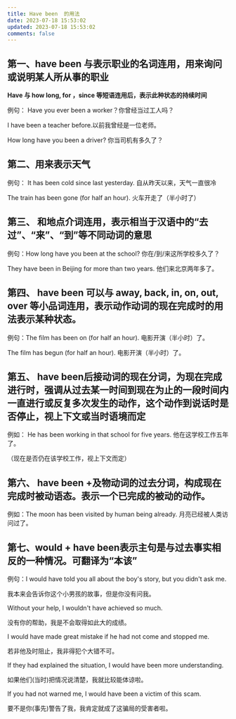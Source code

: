 ```yaml
---
title: Have been  的用法
date: 2023-07-18 15:53:02
updated: 2023-07-18 15:53:02
comments: false
---
```

## 第一、**have been 与表示职业的名词连用，用来询问或说明某人所从事的职业**

**Have 与 how long, for ，since 等短语连用后，表示此种状态的持续时间**

例句： Have you ever been a worker？你曾经当过工人吗？

I have been a teacher before.以前我曾经是一位老师。

How long have you been a driver? 你当司机有多久了？

## 第二、用来表示天气

例句： It has been cold since last yesterday. 自从昨天以来，天气一直很冷

The train has been gone (for half an hour). 火车开走了（半小时了）

## 第三、 和地点介词连用，表示相当于汉语中的“去过”、“来”、“到”等不同动词的意思

例句：How long have you been at the school? 你在/到/来这所学校多久了？

They have been in Beijing for more than two years. 他们来北京两年多了。

## 第四、 have been 可以与 away, back, in, on, out, over 等小品词连用，表示动作动词的现在完成时的用法表示某种状态。

例句：The film has been on (for half an hour). 电影开演（半小时）了。

The film has begun (for half an hour). 电影开演（半小时）了。

## 第五、 have been后接动词的现在分词，为现在完成进行时，强调从过去某一时间到现在为止的一段时间内一直进行或反复多次发生的动作，这个动作到说话时是否停止，视上下文或当时语境而定

例如： He has been working in that school for five years. 他在这学校工作五年了。

（现在是否仍在该学校工作，视上下文而定）

## 第六、 have been +及物动词的过去分词，构成现在完成时被动语态。表示一个已完成的被动的动作。

例如：The moon has been visited by human being already. 月亮已经被人类访问过了。

## 第七、would + have been表示主句是与过去事实相反的一种情况。可翻译为“本该”

例句：I would have told you all about the boy's story, but you didn't ask me.

我本来会告诉你这个小男孩的故事，但是你没有问我。

Without your help, I wouldn't have achieved so much.

没有你的帮助，我是不会取得如此大的成绩。

I would have made great mistake if he had not come and stopped me.

若非他及时阻止，我非得犯个大错不可。

If they had explained the situation, I would have been more understanding.

如果他们(当时)把情况说清楚，我就比较能体谅啦。

If you had not warned me, I would have been a victim of this scam.

要不是你(事先)警告了我，我肯定就成了这骗局的受害者啦。